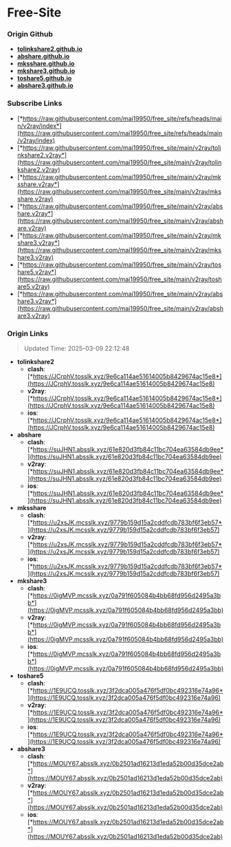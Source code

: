 # Free-Site

### Origin Github

- [**tolinkshare2.github.io**](https://github.com/tolinkshare2/tolinkshare2.github.io)
- [**abshare.github.io**](https://github.com/abshare/abshare.github.io)
- [**mksshare.github.io**](https://github.com/mksshare/mksshare.github.io)
- [**mkshare3.github.io**](https://github.com/mkshare3/mkshare3.github.io)
- [**toshare5.github.io**](https://github.com/toshare5/toshare5.github.io)
- [**abshare3.github.io**](https://github.com/abshare3/abshare3.github.io)

### Subscribe Links

- [*https://raw.githubusercontent.com/mai19950/free_site/refs/heads/main/v2ray/index*](https://raw.githubusercontent.com/mai19950/free_site/refs/heads/main/v2ray/index)
- [*https://raw.githubusercontent.com/mai19950/free_site/main/v2ray/tolinkshare2.v2ray*](https://raw.githubusercontent.com/mai19950/free_site/main/v2ray/tolinkshare2.v2ray)
- [*https://raw.githubusercontent.com/mai19950/free_site/main/v2ray/mksshare.v2ray*](https://raw.githubusercontent.com/mai19950/free_site/main/v2ray/mksshare.v2ray)
- [*https://raw.githubusercontent.com/mai19950/free_site/main/v2ray/abshare.v2ray*](https://raw.githubusercontent.com/mai19950/free_site/main/v2ray/abshare.v2ray)
- [*https://raw.githubusercontent.com/mai19950/free_site/main/v2ray/mkshare3.v2ray*](https://raw.githubusercontent.com/mai19950/free_site/main/v2ray/mkshare3.v2ray)
- [*https://raw.githubusercontent.com/mai19950/free_site/main/v2ray/toshare5.v2ray*](https://raw.githubusercontent.com/mai19950/free_site/main/v2ray/toshare5.v2ray)
- [*https://raw.githubusercontent.com/mai19950/free_site/main/v2ray/abshare3.v2ray*](https://raw.githubusercontent.com/mai19950/free_site/main/v2ray/abshare3.v2ray)

### Origin Links

> Updated Time: 2025-03-09 22:12:48

- **tolinkshare2**
  - **clash**: [*https://JCrphV.tosslk.xyz/9e6ca114ae51614005b8429674ac15e8*](https://JCrphV.tosslk.xyz/9e6ca114ae51614005b8429674ac15e8)
  - **v2ray**: [*https://JCrphV.tosslk.xyz/9e6ca114ae51614005b8429674ac15e8*](https://JCrphV.tosslk.xyz/9e6ca114ae51614005b8429674ac15e8)
  - **ios**: [*https://JCrphV.tosslk.xyz/9e6ca114ae51614005b8429674ac15e8*](https://JCrphV.tosslk.xyz/9e6ca114ae51614005b8429674ac15e8)
- **abshare**
  - **clash**: [*https://suJHN1.absslk.xyz/61e820d3fb84c11bc704ea63584db9ee*](https://suJHN1.absslk.xyz/61e820d3fb84c11bc704ea63584db9ee)
  - **v2ray**: [*https://suJHN1.absslk.xyz/61e820d3fb84c11bc704ea63584db9ee*](https://suJHN1.absslk.xyz/61e820d3fb84c11bc704ea63584db9ee)
  - **ios**: [*https://suJHN1.absslk.xyz/61e820d3fb84c11bc704ea63584db9ee*](https://suJHN1.absslk.xyz/61e820d3fb84c11bc704ea63584db9ee)
- **mksshare**
  - **clash**: [*https://u2xsJK.mcsslk.xyz/9779b159d15a2cddfcdb783bf6f3eb57*](https://u2xsJK.mcsslk.xyz/9779b159d15a2cddfcdb783bf6f3eb57)
  - **v2ray**: [*https://u2xsJK.mcsslk.xyz/9779b159d15a2cddfcdb783bf6f3eb57*](https://u2xsJK.mcsslk.xyz/9779b159d15a2cddfcdb783bf6f3eb57)
  - **ios**: [*https://u2xsJK.mcsslk.xyz/9779b159d15a2cddfcdb783bf6f3eb57*](https://u2xsJK.mcsslk.xyz/9779b159d15a2cddfcdb783bf6f3eb57)
- **mkshare3**
  - **clash**: [*https://0igMVP.mcsslk.xyz/0a791f605084b4bb68fd956d2495a3bb*](https://0igMVP.mcsslk.xyz/0a791f605084b4bb68fd956d2495a3bb)
  - **v2ray**: [*https://0igMVP.mcsslk.xyz/0a791f605084b4bb68fd956d2495a3bb*](https://0igMVP.mcsslk.xyz/0a791f605084b4bb68fd956d2495a3bb)
  - **ios**: [*https://0igMVP.mcsslk.xyz/0a791f605084b4bb68fd956d2495a3bb*](https://0igMVP.mcsslk.xyz/0a791f605084b4bb68fd956d2495a3bb)
- **toshare5**
  - **clash**: [*https://1E9UCQ.tosslk.xyz/3f2dca005a476f5df0bc492316e74a96*](https://1E9UCQ.tosslk.xyz/3f2dca005a476f5df0bc492316e74a96)
  - **v2ray**: [*https://1E9UCQ.tosslk.xyz/3f2dca005a476f5df0bc492316e74a96*](https://1E9UCQ.tosslk.xyz/3f2dca005a476f5df0bc492316e74a96)
  - **ios**: [*https://1E9UCQ.tosslk.xyz/3f2dca005a476f5df0bc492316e74a96*](https://1E9UCQ.tosslk.xyz/3f2dca005a476f5df0bc492316e74a96)
- **abshare3**
  - **clash**: [*https://MOUY67.absslk.xyz/0b2501ad16213d1eda52b00d35dce2ab*](https://MOUY67.absslk.xyz/0b2501ad16213d1eda52b00d35dce2ab)
  - **v2ray**: [*https://MOUY67.absslk.xyz/0b2501ad16213d1eda52b00d35dce2ab*](https://MOUY67.absslk.xyz/0b2501ad16213d1eda52b00d35dce2ab)
  - **ios**: [*https://MOUY67.absslk.xyz/0b2501ad16213d1eda52b00d35dce2ab*](https://MOUY67.absslk.xyz/0b2501ad16213d1eda52b00d35dce2ab)
